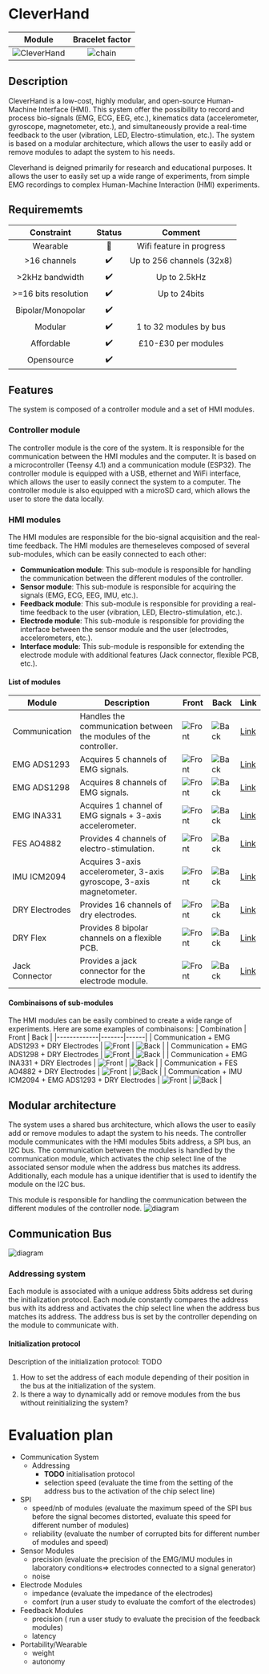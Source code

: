 # CleverHand
Module        |  Bracelet factor
:-------------------------:|:-------------------------:
![CleverHand](docs/anim.gif) |  ![chain](docs/bracelet_one.png)


## Description

CleverHand is a low-cost, highly modular, and open-source Human-Machine Interface (HMI). This system offer the possibility to record and process bio-signals (EMG, ECG, EEG, etc.), kinematics data (accelerometer, gyroscope, magnetometer, etc.), and simultaneously provide a real-time feedback to the user (vibration, LED, Electro-stimulation, etc.). The system is based on a modular architecture, which allows the user to easily add or remove modules to adapt the system to his needs.

Cleverhand is deigned primarily for research and educational purposes. It allows the user to easily set up a wide range of experiments, from simple EMG recordings to complex Human-Machine Interaction (HMI) experiments. 

## Requirememts
| **Constraint** |Status|Comment|
:---:|:---:|:---:|
|Wearable | :hammer:| Wifi feature in progress|
|>16 channels | :heavy_check_mark:| Up to 256 channels (32x8) |
|>2kHz bandwidth|:heavy_check_mark:| Up to 2.5kHz|
|>=16 bits resolution|:heavy_check_mark:| Up to 24bits|
|Bipolar/Monopolar |:heavy_check_mark:||
|Modular | :heavy_check_mark:| 1 to 32 modules by bus|
|Affordable | :heavy_check_mark:| £10-£30 per modules|
|Opensource |:heavy_check_mark:||



## Features
The system is composed of a controller module and a set of HMI modules. 

### Controller module
The controller module is the core of the system. It is responsible for the communication between the HMI modules and the computer. It is based on a microcontroller (Teensy 4.1) and a communication module (ESP32). The controller module is equipped with a USB, ethernet and WiFi interface, which allows the user to easily connect the system to a computer. The controller module is also equipped with a microSD card, which allows the user to store the data locally.

### HMI modules
The HMI modules are responsible for the bio-signal acquisition and the real-time feedback. The HMI modules are themeseleves composed of several sub-modules, which can be easily connected to each other:

- **Communication module**: This sub-module is responsible for handling the communication between the different modules of the controller.
- **Sensor module**: This sub-module is responsible for acquiring the signals (EMG, ECG, EEG, IMU, etc.).
- **Feedback module**: This sub-module is responsible for providing a real-time feedback to the user (vibration, LED, Electro-stimulation, etc.).
- **Electrode module**: This sub-module is responsible for providing the interface between the sensor module and the user (electrodes, accelerometers, etc.).
- **Interface module**: This sub-module is responsible for extending the electrode module with additional features (Jack connector, flexible PCB, etc.).

#### List of modules

| Module | Description | Front | Back | Link |
|--------|-------------|-------|------|--|
| Communication | Handles the communication between the modules of the controller. | ![Front](3d_model/modules/render/COM_MOD_front.png) | ![Back](3d_model/modules/render/COM_MOD_back.png) | [Link](KiCad/modules/COM_MOD/README.md) |
| EMG ADS1293  | Acquires 5 channels of EMG signals. | ![Front](3d_model/modules/render/EMG_DAQ_ADS1293_front.png) | ![Back](3d_model/modules/render/EMG_DAQ_ADS1293_back.png) | [Link](KiCad/modules/EMG_DAQ_ADS1293/README.md) |
| EMG ADS1298  | Acquires 8 channels of EMG signals. | ![Front](3d_model/modules/render/EMG_DAQ_ADS1298_front.png) | ![Back](3d_model/modules/render/EMG_DAQ_ADS1298_back.png) | [Link](KiCad/modules/EMG_DAQ_ADS1298/README.md) |
| EMG INA331   | Acquires 1 channel of EMG signals + 3-axis accelerometer. | ![Front](3d_model/modules/render/EMG_INA331_front.png) | ![Back](3d_model/modules/render/EMG_INA331_back.png) | [Link](KiCad/modules/EMG_INA331/README.md) |
| FES AO4882   | Provides 4 channels of electro-stimulation. | ![Front](3d_model/modules/render/FES_AO4882_front.png) | ![Back](3d_model/modules/render/FES_AO4882_back.png) | [Link](KiCad/modules/FES_AO4882/README.md) |
| IMU ICM2094  | Acquires 3-axis accelerometer, 3-axis gyroscope, 3-axis magnetometer. | ![Front](3d_model/modules/render/IMU_ICM2094_front.png) | ![Back](3d_model/modules/render/IMU_ICM2094_back.png) | [Link](KiCad/modules/IMU_ICM2094/README.md) |
| DRY Electrodes | Provides 16 channels of dry electrodes. | ![Front](3d_model/modules/render/DRY_ELECTRODES_front.png) | ![Back](3d_model/modules/render/DRY_ELECTRODES_back.png) | [Link](KiCad/modules/DRY_ELECTRODES/README.md) |
| DRY Flex | Provides 8 bipolar channels on a flexible PCB. | ![Front](3d_model/modules/render/DRY_FLEX_front.png) | ![Back](3d_model/modules/render/DRY_FLEX_back.png) | [Link](KiCad/modules/DRY_FLEX/README.md) |
| Jack Connector | Provides a jack connector for the electrode module. | ![Front](3d_model/modules/render/JACK_CONN_front.png) | ![Back](3d_model/modules/render/JACK_CONN_back.png) | [Link](KiCad/modules/JACK_CONN/README.md) |


#### Combinaisons of sub-modules
The HMI modules can be easily combined to create a wide range of experiments. Here are some examples of combinaisons:
| Combination | Front | Back |
|-------------|-------|------|
| Communication + EMG ADS1293 + DRY Electrodes | ![Front](3d_model/modules/render/combination_1_front.png) | ![Back](3d_model/modules/render/combination_1_back.png) |
| Communication + EMG ADS1298 + DRY Electrodes | ![Front](3d_model/modules/render/combination_2_front.png) | ![Back](3d_model/modules/render/combination_2_back.png) |
| Communication + EMG INA331 + DRY Electrodes | ![Front](3d_model/modules/render/combination_3_front.png) | ![Back](3d_model/modules/render/combination_3_back.png) |
| Communication + FES AO4882 + DRY Electrodes | ![Front](3d_model/modules/render/combination_4_front.png) | ![Back](3d_model/modules/render/combination_4_back.png) |
| Communication + IMU ICM2094 + EMG ADS1293 + DRY Electrodes | ![Front](3d_model/modules/render/combination_5_front.png) | ![Back](3d_model/modules/render/combination_5_back.png) |


## Modular architecture

The system uses a shared bus architecture, which allows the user to easily add or remove modules to adapt the system to his needs. The controller module communicates with the HMI modules 5bits address, a SPI bus, an I2C bus. The communication between the modules is handled by the communication module, which activates the chip select line of the associated sensor module when the address bus matches its address. Additionally, each module has a unique identifier that is used to identify the module on the I2C bus.

This module is responsible for handling the communication between the different modules of the controller node.
![diagram](docs/diagram.drawio.svg)


## Communication Bus

![diagram](docs/diagram_communication.drawio.svg)

### Addressing system
Each module is associated with a unique address 5bits address set during the initialization protocol. Each module constantly compares the address bus with its address and activates the chip select line when the address bus matches its address. The address bus is set by the controller depending on the module to communicate with.

#### Initialization protocol
Description of the initialization protocol: TODO
1) How to set the address of each module depending of their position in the bus at the initialization of the system.
2) Is there a way to dynamically add or remove modules from the bus without reinitializing the system?

# Evaluation plan
- Communication System
    - Addressing
        - **TODO** initialisation protocol
        - selection speed (evaluate the time from the setting of the address bus to the activation of the chip select line)
 - SPI
    - speed/nb of modules (evaluate the maximum speed of the SPI bus before the signal becomes distorted, evaluate this speed for different number of modules)
    - reliability (evaluate the number of corrupted bits for different number of modules and speed)
- Sensor Modules
    - precision (evaluate the precision of the EMG/IMU modules in laboratory conditions=> electrodes connected to a signal generator)
    - noise 
- Electrode Modules
    - impedance (evaluate the impedance of the electrodes) 
    - comfort (run a user study to evaluate the comfort of the electrodes)
- Feedback Modules
    - precision ( run a user study to evaluate the precision of the feedback modules)
    - latency
- Portability/Wearable
    - weight
    - autonomy